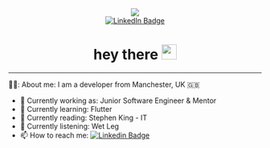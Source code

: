 <div id="header" align="center">
  <img src="https://media.giphy.com/media/cLGu3Icy4OImKOJpai/giphy.gif" />
</div>

<div id="badges" align="center">
  <a href="https://www.linkedin.com/in/heatherburke678/">
    <img src="https://img.shields.io/badge/LinkedIn-blue?style=for-the-badge&logo=linkedin&logoColor=white" alt="LinkedIn Badge"/>
  </a>
</div>

<h1 align="center">
  hey there
  <img src="https://media.giphy.com/media/hvRJCLFzcasrR4ia7z/giphy.gif" width="30px"/>
</h1>

---

👩‍💻: About me: 
  I am a developer from Manchester, UK 🇬🇧

- 🔭 Currently working as: Junior Software Engineer & Mentor 
- 🌱 Currently learning: Flutter  
- 📖 Currently reading: Stephen King - IT
- 🎼 Currently listening: Wet Leg 
- :mailbox: How to reach me: [![Linkedin Badge](https://img.shields.io/badge/-heather-blue?style=flat&logo=Linkedin&logoColor=white)](https://www.linkedin.com/in/heatherburke678/)
